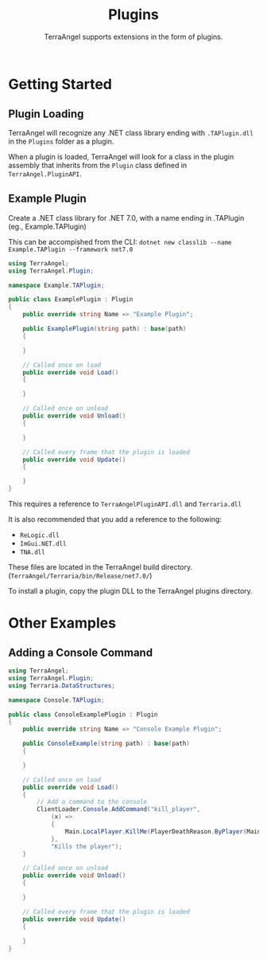 <h1 align="center">
Plugins
</h1>
<p align="center">
TerraAngel supports extensions in the form of plugins.
</p>
<br>

# Getting Started

## Plugin Loading

TerraAngel will recognize any .NET class library ending with `.TAPlugin.dll` in the `Plugins` folder as a plugin.

When a plugin is loaded, TerraAngel will look for a class in the plugin assembly that inherits from the `Plugin` class defined in `TerraAngel.PluginAPI`.

## Example Plugin

Create a .NET class library for .NET 7.0, with a name ending in .TAPlugin (eg., Example.TAPlugin)

This can be accompished from the CLI: `dotnet new classlib --name Example.TAPlugin --framework net7.0`

```cs
using TerraAngel;
using TerraAngel.Plugin;

namespace Example.TAPlugin;

public class ExamplePlugin : Plugin
{
    public override string Name => "Example Plugin";

    public ExamplePlugin(string path) : base(path)
    {

    }

    // Called once on load
    public override void Load()
    {

    }

    // Called once on unload
    public override void Unload()
    {

    }

    // Called every frame that the plugin is loaded
    public override void Update()
    {

    }
}
```

This requires a reference to `TerraAngelPluginAPI.dll` and `Terraria.dll`

It is also recommended that you add a reference to the following:
 - `ReLogic.dll`
 - `ImGui.NET.dll`
 - `TNA.dll`

These files are located in the TerraAngel build directory. (`TerraAngel/Terraria/bin/Release/net7.0/`)

To install a plugin, copy the plugin DLL to the TerraAngel plugins directory.

# Other Examples

## Adding a Console Command

```cs
using TerraAngel;
using TerraAngel.Plugin;
using Terraria.DataStructures;

namespace Console.TAPlugin;

public class ConsoleExamplePlugin : Plugin
{
    public override string Name => "Console Example Plugin";

    public ConsoleExample(string path) : base(path)
    {

    }

    // Called once on load
    public override void Load()
    {
        // Add a command to the console
        ClientLoader.Console.AddCommand("kill_player",
            (x) =>
            {
                Main.LocalPlayer.KillMe(PlayerDeathReason.ByPlayer(Main.myPlayer), 1, 0);
            },
            "Kills the player");
    }

    // Called once on unload
    public override void Unload()
    {

    }

    // Called every frame that the plugin is loaded
    public override void Update()
    {
        
    }
}
```
